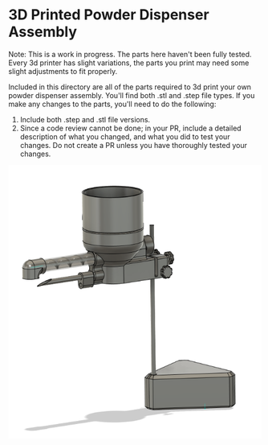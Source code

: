 # 3D Printed Powder Dispenser Assembly

Note:  This is a work in progress.  The parts here haven't been fully tested.  Every 3d printer has slight variations, the parts you print may need some slight adjustments to fit properly.

Included in this directory are all of the parts required to 3d print your own powder dispenser assembly.  You'll find both .stl and .step file types. If you make any changes to the parts, you'll need to do the following:

1.  Include both .step and .stl file versions.
2.  Since a code review cannot be done; in your PR, include a detailed description of what you changed, and what you did to test your changes.  Do not create a PR unless you have thoroughly tested your changes.

![Powder Dispenser Assembly](powder_dispenser_assembly.png)
